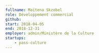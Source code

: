 ```yaml
---
fullname: Maïtena Skzobel
role: Développement commercial
github:
start: 2018-04-05
end: 2018-12-31
employer: admin/Ministère de la Culture
startups:
    - pass-culture
---
```

